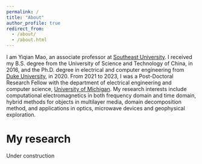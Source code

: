 ```yaml
---
permalink: /
title: "About"
author_profile: true
redirect_from: 
  - /about/
  - /about.html
---
```


I am Yiqian Mao, an associate professor at [Southeast University](https://www.seu.edu.cn/). I received my B.S. degree from the University of Science and Technology of China, in 2016, and the Ph.D. degree in electrical and computer engineering from [Duke University](https://ece.duke.edu/), in 2020. From 2021 to 2023, I was a Post-Doctoral Research Fellow with the department of electrical engineering and computer science, [University of Michigan](https://eecs.engin.umich.edu/). My research interests include computational electromagnetics in both frequency domain and time domain, hybrid methods for objects in multilayer media, domain decomposition method, and applications in optics, microwave devices and geophysical exploration.


My research
======
Under construction
